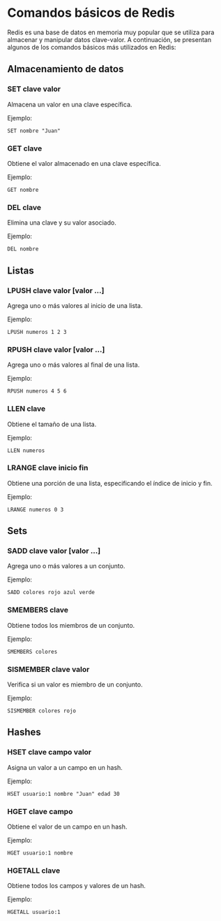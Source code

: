 
# Comandos básicos de Redis

Redis es una base de datos en memoria muy popular que se utiliza para almacenar y manipular datos clave-valor. A continuación, se presentan algunos de los comandos básicos más utilizados en Redis:

## Almacenamiento de datos

### SET clave valor
Almacena un valor en una clave específica.

Ejemplo:
```
SET nombre "Juan"
```

### GET clave
Obtiene el valor almacenado en una clave específica.

Ejemplo:
```
GET nombre
```

### DEL clave
Elimina una clave y su valor asociado.

Ejemplo:
```
DEL nombre
```

## Listas

### LPUSH clave valor [valor ...]
Agrega uno o más valores al inicio de una lista.

Ejemplo:
```
LPUSH numeros 1 2 3
```

### RPUSH clave valor [valor ...]
Agrega uno o más valores al final de una lista.

Ejemplo:
```
RPUSH numeros 4 5 6
```

### LLEN clave
Obtiene el tamaño de una lista.

Ejemplo:
```
LLEN numeros
```

### LRANGE clave inicio fin
Obtiene una porción de una lista, especificando el índice de inicio y fin.

Ejemplo:
```
LRANGE numeros 0 3
```

## Sets

### SADD clave valor [valor ...]
Agrega uno o más valores a un conjunto.

Ejemplo:
```
SADD colores rojo azul verde
```

### SMEMBERS clave
Obtiene todos los miembros de un conjunto.

Ejemplo:
```
SMEMBERS colores
```

### SISMEMBER clave valor
Verifica si un valor es miembro de un conjunto.

Ejemplo:
```
SISMEMBER colores rojo
```

## Hashes

### HSET clave campo valor
Asigna un valor a un campo en un hash.

Ejemplo:
```
HSET usuario:1 nombre "Juan" edad 30
```

### HGET clave campo
Obtiene el valor de un campo en un hash.

Ejemplo:
```
HGET usuario:1 nombre
```

### HGETALL clave
Obtiene todos los campos y valores de un hash.

Ejemplo:
```
HGETALL usuario:1
```